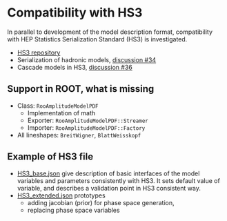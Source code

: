 # Compatibility with HS3

In parallel to development of the model description format, compatibility with HEP Statistics Serialization Standard (HS3) is investigated.

- [HS3 repository](https://github.com/hep-statistics-serialization-standard/hep-statistics-serialization-standard)
- Serialization of hadronic models, [discussion #34](https://github.com/hep-statistics-serialization-standard/hep-statistics-serialization-standard/discussions/34)
- Cascade models in HS3, [discussion #36](https://github.com/hep-statistics-serialization-standard/hep-statistics-serialization-standard/discussions/36)

## Support in ROOT, what is missing

- Class: `RooAmplitudeModelPDF`
  - Implementation of math
  - Exporter: `RooAmplitudeModelPDF::Streamer`
  - Importer: `RooAmplitudeModelPDF::Factory`
- All lineshapes: `BreitWigner`, `BlattWeisskopf`

## Example of HS3 file

- [HS3_base.json](../models/HS3_base.json) give description of basic interfaces of the model variables and parameters consistently with HS3. It sets default value of variable, and describes a validation point in HS3 consistent way.
- [HS3_extended.json](../models/HS3_extended.json) prototypes
  - adding jacobian (prior) for phase space generation,
  - replacing phase space variables
